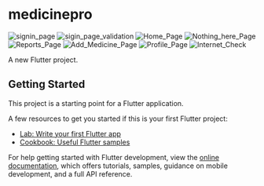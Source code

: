 # medicinepro

![signin_page](https://github.com/imprathameshvanjare/medicinespro/blob/0fbc43c44f99c8b441d309e10ef575da24e4aad4/1.jpg)
![sigin_page_validation](https://github.com/imprathameshvanjare/medicinespro/blob/0fbc43c44f99c8b441d309e10ef575da24e4aad4/2.jpg)
![Home_Page](https://github.com/imprathameshvanjare/medicinespro/blob/1fff3439c807432e601c9a0d9deda0a1496fb011/3.jpg)
![Nothing_here_Page](https://github.com/imprathameshvanjare/medicinespro/blob/4d81a7feba29e8150308022ffa746aab4170879b/4.jpg)
![Reports_Page](https://github.com/imprathameshvanjare/medicinespro/blob/4d81a7feba29e8150308022ffa746aab4170879b/5.jpg)
![Add_Medicine_Page](https://github.com/imprathameshvanjare/medicinespro/blob/4d81a7feba29e8150308022ffa746aab4170879b/6.jpg)
![Profile_Page](https://github.com/imprathameshvanjare/medicinespro/blob/4d81a7feba29e8150308022ffa746aab4170879b/7.jpg)
![Internet_Check](https://github.com/imprathameshvanjare/medicinespro/blob/4d81a7feba29e8150308022ffa746aab4170879b/8.jpg)

A new Flutter project.

## Getting Started

This project is a starting point for a Flutter application.

A few resources to get you started if this is your first Flutter project:

- [Lab: Write your first Flutter app](https://docs.flutter.dev/get-started/codelab)
- [Cookbook: Useful Flutter samples](https://docs.flutter.dev/cookbook)

For help getting started with Flutter development, view the
[online documentation](https://docs.flutter.dev/), which offers tutorials,
samples, guidance on mobile development, and a full API reference.
